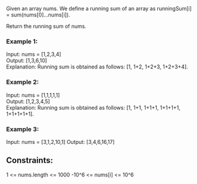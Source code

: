 Given an array nums. We define a running sum of an array as runningSum[i] = sum(nums[0]…nums[i]).  

Return the running sum of nums.  
  
 

### Example 1:  

Input: nums = [1,2,3,4]  
Output: [1,3,6,10]  
Explanation: Running sum is obtained as follows: [1, 1+2, 1+2+3, 1+2+3+4].  
### Example 2:   

Input: nums = [1,1,1,1,1]  
Output: [1,2,3,4,5]  
Explanation: Running sum is obtained as follows: [1, 1+1, 1+1+1, 1+1+1+1, 1+1+1+1+1].  
### Example 3:  
  
Input: nums = [3,1,2,10,1]
Output: [3,4,6,16,17]
 

## Constraints:

1 <= nums.length <= 1000
-10^6 <= nums[i] <= 10^6
